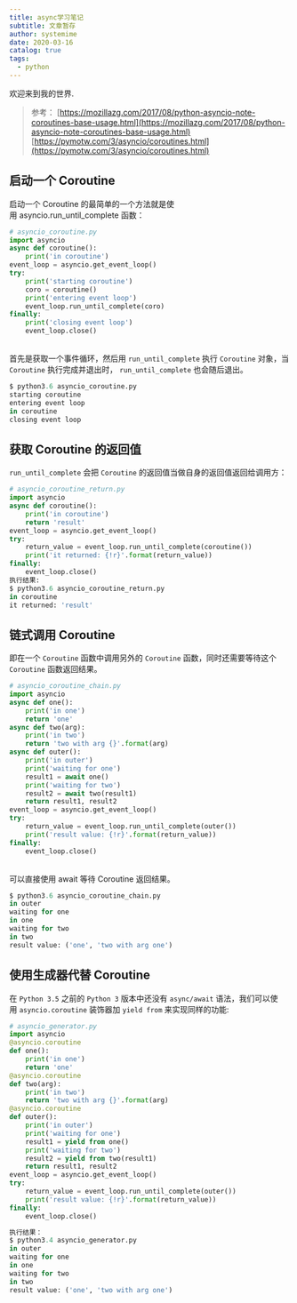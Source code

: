 ```yaml
---
title: async学习笔记
subtitle: 文章暂存
author: systemime
date: 2020-03-16
catalog: true
tags:
  - python
---
```


欢迎来到我的世界.

<!-- more -->
> 参考：
> [https://mozillazg.com/2017/08/python-asyncio-note-coroutines-base-usage.html](https://mozillazg.com/2017/08/python-asyncio-note-coroutines-base-usage.html)
> [https://pymotw.com/3/asyncio/coroutines.html](https://pymotw.com/3/asyncio/coroutines.html)



<a name="hidcoroutine"></a>
## 启动一个 Coroutine
启动一个 Coroutine 的最简单的一个方法就是使用 asyncio.run_until_complete 函数：
```python
# asyncio_coroutine.py
import asyncio
async def coroutine():
    print('in coroutine')
event_loop = asyncio.get_event_loop()
try:
    print('starting coroutine')
    coro = coroutine()
    print('entering event loop')
    event_loop.run_until_complete(coro)
finally:
    print('closing event loop')
    event_loop.close()
```
<br />首先是获取一个事件循环，然后用 `run_until_complete` 执行 `Coroutine` 对象，当 `Coroutine` 执行完成并退出时， `run_until_complete` 也会随后退出。
```python
$ python3.6 asyncio_coroutine.py
starting coroutine
entering event loop
in coroutine
closing event loop
```
<a name="hidid1"></a>
## 获取 Coroutine 的返回值
`run_until_complete` 会把 `Coroutine` 的返回值当做自身的返回值返回给调用方：
```python
# asyncio_coroutine_return.py
import asyncio
async def coroutine():
    print('in coroutine')
    return 'result'
event_loop = asyncio.get_event_loop()
try:
    return_value = event_loop.run_until_complete(coroutine())
    print('it returned: {!r}'.format(return_value))
finally:
    event_loop.close()
执行结果:
$ python3.6 asyncio_coroutine_return.py
in coroutine
it returned: 'result'
```


<a name="hidid2"></a>
## 链式调用 Coroutine
即在一个 `Coroutine` 函数中调用另外的 `Coroutine` 函数，同时还需要等待这个 `Coroutine` 函数返回结果。
```python
# asyncio_coroutine_chain.py
import asyncio
async def one():
    print('in one')
    return 'one'
async def two(arg):
    print('in two')
    return 'two with arg {}'.format(arg)
async def outer():
    print('in outer')
    print('waiting for one')
    result1 = await one()
    print('waiting for two')
    result2 = await two(result1)
    return result1, result2
event_loop = asyncio.get_event_loop()
try:
    return_value = event_loop.run_until_complete(outer())
    print('result value: {!r}'.format(return_value))
finally:
    event_loop.close()
```
<br />可以直接使用 await 等待 Coroutine 返回结果。
```python
$ python3.6 asyncio_coroutine_chain.py
in outer
waiting for one
in one
waiting for two
in two
result value: ('one', 'two with arg one')
```


<a name="hidid3"></a>
## 使用生成器代替 Coroutine
在 `Python 3.5` 之前的 `Python 3` 版本中还没有 `async/await` 语法，我们可以使用 `asyncio.coroutine` 装饰器加 `yield from` 来实现同样的功能:
```python
# asyncio_generator.py
import asyncio
@asyncio.coroutine
def one():
    print('in one')
    return 'one'
@asyncio.coroutine
def two(arg):
    print('in two')
    return 'two with arg {}'.format(arg)
@asyncio.coroutine
def outer():
    print('in outer')
    print('waiting for one')
    result1 = yield from one()
    print('waiting for two')
    result2 = yield from two(result1)
    return result1, result2
event_loop = asyncio.get_event_loop()
try:
    return_value = event_loop.run_until_complete(outer())
    print('result value: {!r}'.format(return_value))
finally:
    event_loop.close()

执行结果：
$ python3.4 asyncio_generator.py
in outer
waiting for one
in one
waiting for two
in two
result value: ('one', 'two with arg one')
```

